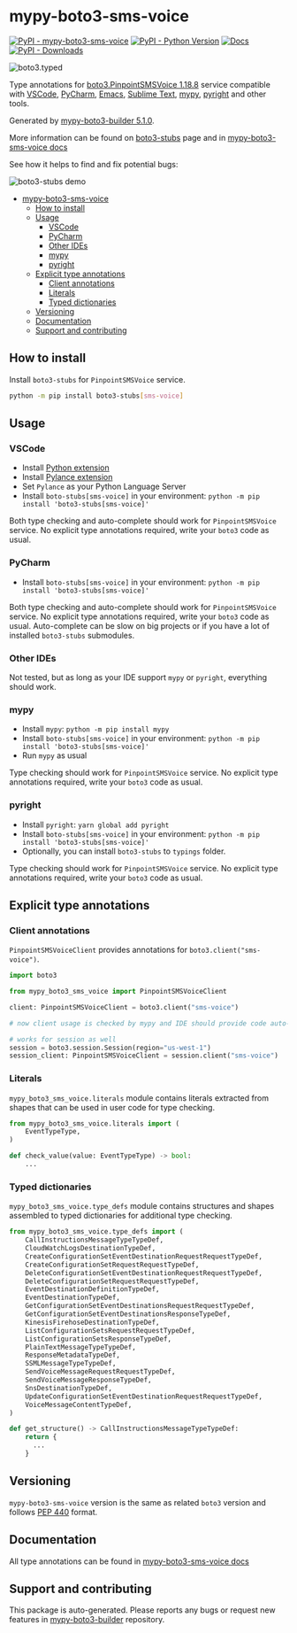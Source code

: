 <a id="mypy-boto3-sms-voice"></a>

# mypy-boto3-sms-voice

[![PyPI - mypy-boto3-sms-voice](https://img.shields.io/pypi/v/mypy-boto3-sms-voice.svg?color=blue)](https://pypi.org/project/mypy-boto3-sms-voice)
[![PyPI - Python Version](https://img.shields.io/pypi/pyversions/mypy-boto3-sms-voice.svg?color=blue)](https://pypi.org/project/mypy-boto3-sms-voice)
[![Docs](https://img.shields.io/readthedocs/mypy-boto3-builder.svg?color=blue)](https://mypy-boto3-builder.readthedocs.io/)
[![PyPI - Downloads](https://img.shields.io/pypi/dw/mypy-boto3-sms-voice?color=blue)](https://pypistats.org/packages/mypy-boto3-sms-voice)

![boto3.typed](https://github.com/vemel/mypy_boto3_builder/raw/master/logo.png)

Type annotations for
[boto3.PinpointSMSVoice 1.18.8](https://boto3.amazonaws.com/v1/documentation/api/1.18.8/reference/services/sms-voice.html#PinpointSMSVoice)
service compatible with [VSCode](https://code.visualstudio.com/),
[PyCharm](https://www.jetbrains.com/pycharm/),
[Emacs](https://www.gnu.org/software/emacs/),
[Sublime Text](https://www.sublimetext.com/),
[mypy](https://github.com/python/mypy),
[pyright](https://github.com/microsoft/pyright) and other tools.

Generated by
[mypy-boto3-builder 5.1.0](https://github.com/vemel/mypy_boto3_builder).

More information can be found on
[boto3-stubs](https://pypi.org/project/boto3-stubs/) page and in
[mypy-boto3-sms-voice docs](https://vemel.github.io/boto3_stubs_docs/mypy_boto3_sms_voice/)

See how it helps to find and fix potential bugs:

![boto3-stubs demo](https://github.com/vemel/mypy_boto3_builder/raw/master/demo.gif)

- [mypy-boto3-sms-voice](#mypy-boto3-sms-voice)
  - [How to install](#how-to-install)
  - [Usage](#usage)
    - [VSCode](#vscode)
    - [PyCharm](#pycharm)
    - [Other IDEs](#other-ides)
    - [mypy](#mypy)
    - [pyright](#pyright)
  - [Explicit type annotations](#explicit-type-annotations)
    - [Client annotations](#client-annotations)
    - [Literals](#literals)
    - [Typed dictionaries](#typed-dictionaries)
  - [Versioning](#versioning)
  - [Documentation](#documentation)
  - [Support and contributing](#support-and-contributing)

<a id="how-to-install"></a>

## How to install

Install `boto3-stubs` for `PinpointSMSVoice` service.

```bash
python -m pip install boto3-stubs[sms-voice]
```

<a id="usage"></a>

## Usage

<a id="vscode"></a>

### VSCode

- Install
  [Python extension](https://marketplace.visualstudio.com/items?itemName=ms-python.python)
- Install
  [Pylance extension](https://marketplace.visualstudio.com/items?itemName=ms-python.vscode-pylance)
- Set `Pylance` as your Python Language Server
- Install `boto-stubs[sms-voice]` in your environment:
  `python -m pip install 'boto3-stubs[sms-voice]'`

Both type checking and auto-complete should work for `PinpointSMSVoice`
service. No explicit type annotations required, write your `boto3` code as
usual.

<a id="pycharm"></a>

### PyCharm

- Install `boto-stubs[sms-voice]` in your environment:
  `python -m pip install 'boto3-stubs[sms-voice]'`

Both type checking and auto-complete should work for `PinpointSMSVoice`
service. No explicit type annotations required, write your `boto3` code as
usual. Auto-complete can be slow on big projects or if you have a lot of
installed `boto3-stubs` submodules.

<a id="other-ides"></a>

### Other IDEs

Not tested, but as long as your IDE support `mypy` or `pyright`, everything
should work.

<a id="mypy"></a>

### mypy

- Install `mypy`: `python -m pip install mypy`
- Install `boto-stubs[sms-voice]` in your environment:
  `python -m pip install 'boto3-stubs[sms-voice]'`
- Run `mypy` as usual

Type checking should work for `PinpointSMSVoice` service. No explicit type
annotations required, write your `boto3` code as usual.

<a id="pyright"></a>

### pyright

- Install `pyright`: `yarn global add pyright`
- Install `boto-stubs[sms-voice]` in your environment:
  `python -m pip install 'boto3-stubs[sms-voice]'`
- Optionally, you can install `boto3-stubs` to `typings` folder.

Type checking should work for `PinpointSMSVoice` service. No explicit type
annotations required, write your `boto3` code as usual.

<a id="explicit-type-annotations"></a>

## Explicit type annotations

<a id="client-annotations"></a>

### Client annotations

`PinpointSMSVoiceClient` provides annotations for `boto3.client("sms-voice")`.

```python
import boto3

from mypy_boto3_sms_voice import PinpointSMSVoiceClient

client: PinpointSMSVoiceClient = boto3.client("sms-voice")

# now client usage is checked by mypy and IDE should provide code auto-complete

# works for session as well
session = boto3.session.Session(region="us-west-1")
session_client: PinpointSMSVoiceClient = session.client("sms-voice")
```

<a id="literals"></a>

### Literals

`mypy_boto3_sms_voice.literals` module contains literals extracted from shapes
that can be used in user code for type checking.

```python
from mypy_boto3_sms_voice.literals import (
    EventTypeType,
)

def check_value(value: EventTypeType) -> bool:
    ...
```

<a id="typed-dictionaries"></a>

### Typed dictionaries

`mypy_boto3_sms_voice.type_defs` module contains structures and shapes
assembled to typed dictionaries for additional type checking.

```python
from mypy_boto3_sms_voice.type_defs import (
    CallInstructionsMessageTypeTypeDef,
    CloudWatchLogsDestinationTypeDef,
    CreateConfigurationSetEventDestinationRequestRequestTypeDef,
    CreateConfigurationSetRequestRequestTypeDef,
    DeleteConfigurationSetEventDestinationRequestRequestTypeDef,
    DeleteConfigurationSetRequestRequestTypeDef,
    EventDestinationDefinitionTypeDef,
    EventDestinationTypeDef,
    GetConfigurationSetEventDestinationsRequestRequestTypeDef,
    GetConfigurationSetEventDestinationsResponseTypeDef,
    KinesisFirehoseDestinationTypeDef,
    ListConfigurationSetsRequestRequestTypeDef,
    ListConfigurationSetsResponseTypeDef,
    PlainTextMessageTypeTypeDef,
    ResponseMetadataTypeDef,
    SSMLMessageTypeTypeDef,
    SendVoiceMessageRequestRequestTypeDef,
    SendVoiceMessageResponseTypeDef,
    SnsDestinationTypeDef,
    UpdateConfigurationSetEventDestinationRequestRequestTypeDef,
    VoiceMessageContentTypeDef,
)

def get_structure() -> CallInstructionsMessageTypeTypeDef:
    return {
      ...
    }
```

<a id="versioning"></a>

## Versioning

`mypy-boto3-sms-voice` version is the same as related `boto3` version and
follows [PEP 440](https://www.python.org/dev/peps/pep-0440/) format.

<a id="documentation"></a>

## Documentation

All type annotations can be found in
[mypy-boto3-sms-voice docs](https://vemel.github.io/boto3_stubs_docs/mypy_boto3_sms_voice/)

<a id="support-and-contributing"></a>

## Support and contributing

This package is auto-generated. Please reports any bugs or request new features
in [mypy-boto3-builder](https://github.com/vemel/mypy_boto3_builder/issues/)
repository.
